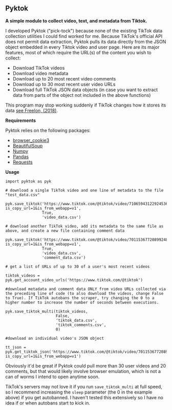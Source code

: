 ## Pyktok
**A simple module to collect video, text, and metadata from Tiktok.**

I developed Pyktok ("pick-tock") because none of the existing TikTok data collection utilities I could find worked for me. Because TikTok's official API does not permit data extraction, Pyktok pulls its data directly from the JSON object embedded in every Tiktok video and user page. Here are its major features, most of which require the URL(s) of the content you wish to collect:

 - Download TikTok videos
 - Download video metadata
 - Download up to 20 most recent video comments
 - Download up to 30 most recent user video URLs
 - Download full TikTok JSON data objects (in case you want to extract data from parts of the object not included in the above functions)
 
This program may stop working suddenly if TikTok changes how it stores its data [see Freelon, (2018)](https://osf.io/preprints/socarxiv/56f4q/).
 
**Requirements**

Pyktok relies on the following packages:

 - [browser_cookie3](https://pypi.org/project/browser-cookie3/0.6.0/)
 - [BeautifulSoup](https://www.crummy.com/software/BeautifulSoup/bs4/doc/)
 - [Numpy](https://numpy.org/)
 - [Pandas](https://pandas.pydata.org/)
 - [Requests](https://pypi.org/project/requests/)

**Usage**


    import pyktok as pyk
    
    # download a single TikTok video and one line of metadata to the file "test_data.csv"
    
    pyk.save_tiktok('https://www.tiktok.com/@tiktok/video/7106594312292453675?is_copy_url=1&is_from_webapp=v1',
                    True,
                    'video_data.csv')
    
    # download another TikTok video, add its metadata to the same file as above, and create a new file containing comment data
    
    pyk.save_tiktok('https://www.tiktok.com/@tiktok/video/7011536772089924869?is_copy_url=1&is_from_webapp=v1',
                    True,
                    'video_data.csv',
                    'comment_data.csv')
    
    # get a list of URLs of up to 30 of a user's most recent videos
    
    tiktok_videos = pyk.get_account_video_urls('https://www.tiktok.com/@tiktok')
    
    #download metadata and comment data ONLY from video URLs collected via the preceding line of code (to also download the videos, change False to True). If TikTok autobans the scraper, try changing the 0 to a higher number to increase the number of seconds between executions.
    
    pyk.save_tiktok_multi(tiktok_videos,
                          False,
                          'tiktok_data.csv',
                          'tiktok_comments.csv',
                          0)
                         
	#download an individual video's JSON object
	
	tt_json = pyk.get_tiktok_json('https://www.tiktok.com/@tiktok/video/7011536772089924869?is_copy_url=1&is_from_webapp=v1')

Obviously it'd be great if Pyktok could pull more than 30 user videos and 20 comments, but that would likely involve browser emulation, which is not a can of worms I intend to open anytime soon.

TikTok's servers may not love it if you run `save_tiktok_multi` at full speed, so I recommend increasing the `sleep` parameter (the 0 in the example above) if you get autobanned. I haven't tested this extensively so I have no idea if or when autobans start to kick in.